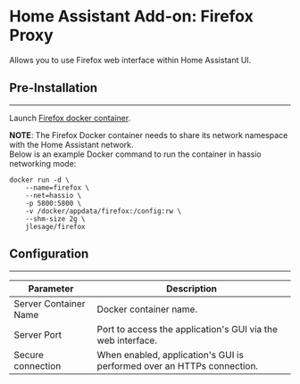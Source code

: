 # Home Assistant Add-on: Firefox Proxy

Allows you to use Firefox web interface within Home Assistant UI.

## Pre-Installation
---
Launch [Firefox docker container](https://github.com/jlesage/docker-firefox#quick-start).

**NOTE**: The Firefox Docker container needs to share its network namespace with the Home Assistant network.  
Below is an example Docker command to run the container in hassio networking mode:

```shell
docker run -d \
    --name=firefox \
    --net=hassio \
    -p 5800:5800 \
    -v /docker/appdata/firefox:/config:rw \
    --shm-size 2g \
    jlesage/firefox
```

## Configuration
---
| Parameter | Description |
|-----------|-------------|
| Server Container Name        | Docker container name. |
| Server Port        | Port to access the application's GUI via the web interface. |
| Secure connection        | When enabled, application's GUI is performed over an HTTPs connection. |